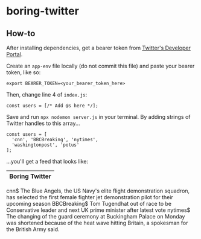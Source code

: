 # boring-twitter

## How-to

After installing dependencies, get a bearer token from [Twitter's Developer Portal](https://developer.twitter.com/).

Create an `app-env` file locally (do not commit this file) and paste your bearer token, like so:

```
export BEARER_TOKEN=<your_bearer_token_here>
```

Then, change line 4 of `index.js`:

```
const users = [/* Add @s here */];
```

Save and run `npx nodemon server.js` in your terminal. By adding strings of Twitter handles to this array...

```
const users = [
  'cnn', 'BBCBreaking', 'nytimes',
  'washingtonpost', 'potus'
];
```

...you'll get a feed that looks like:

Boring Twitter |
---|
cnn$ The Blue Angels, the US Navy's elite flight demonstration squadron, has selected the first female fighter jet demonstration pilot for their upcoming season
BBCBreaking$ Tom Tugendhat out of race to be Conservative leader and next UK prime minister after latest vote 
nytimes$ The changing of the guard ceremony at Buckingham Palace on Monday was shortened because of the heat wave hitting Britain, a spokesman for the British Army said.
